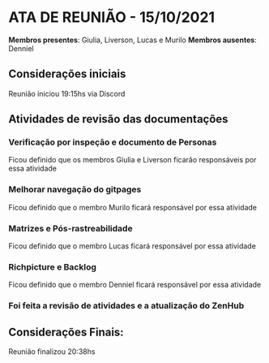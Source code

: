 # ATA DE REUNIÃO - 15/10/2021

**Membros presentes**: Giulia, Liverson, Lucas e Murilo
**Membros ausentes**: Denniel

## Considerações iniciais
Reunião iniciou 19:15hs via Discord

## Atividades de revisão das documentações

### Verificação por inspeção e documento de Personas

Ficou definido que os membros Giulia e Liverson ficarão responsáveis por essa atividade

### Melhorar navegação do gitpages

Ficou definido que o membro Murilo ficará responsável por essa atividade

### Matrizes e Pós-rastreabilidade

Ficou definido que o membro Lucas ficará responsável por essa atividade

### Richpicture e Backlog

Ficou definido que o membro Denniel ficará responsável por essa atividade

### Foi feita a revisão de atividades e a atualização do ZenHub

## Considerações Finais: 
Reunião finalizou 20:38hs
